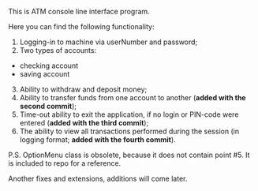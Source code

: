 This is ATM console line interface program.

Here you can find the following functionality:

1) Logging-in to machine via userNumber and password;
2) Two types of accounts:
- checking account
- saving account
3) Ability to withdraw and deposit money;
4) Ability to transfer funds from one account to another
(**added with the second commit**);
5) Time-out ability to exit the application, if no login or
PIN-code were entered (**added with the third commit**);
6) The ability to view all transactions performed
during the session (in logging format; **added with the fourth commit**).

P.S. OptionMenu class is obsolete, because it does not
contain point #5. It is included to repo for a reference.

Another fixes and extensions, additions will come later.
